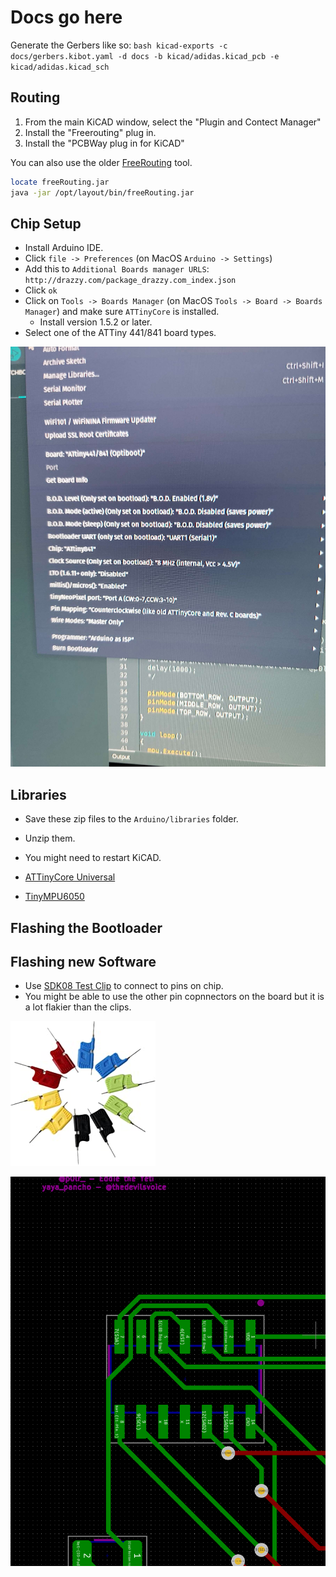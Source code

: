 # Docs go here

Generate the Gerbers like so:
`bash kicad-exports -c docs/gerbers.kibot.yaml -d docs -b kicad/adidas.kicad_pcb -e kicad/adidas.kicad_sch`

## Routing

1. From the main KiCAD window, select the "Plugin and Contect Manager"
2. Install the "Freerouting" plug in.
3. Install the "PCBWay plug in for KiCAD"

You can also use the older [FreeRouting](https://github.com/freerouting/freerouting) tool.

```sh
locate freeRouting.jar
java -jar /opt/layout/bin/freeRouting.jar
```

## Chip Setup

- Install Arduino IDE.
- Click `file -> Preferences` (on MacOS `Arduino -> Settings`)
- Add this to `Additional Boards manager URLS`: `http://drazzy.com/package_drazzy.com_index.json`
- Click `ok`
- Click on `Tools -> Boards Manager` (on MacOS `Tools -> Board -> Boards Manager`) and make sure
  `ATTinyCore` is installed.
  - Install version 1.5.2 or later.
- Select one of the ATTiny 441/841 board types.

![Board Settings](images/20230513_213218.jpg?raw=true)

## Libraries

- Save these zip files to the `Arduino/libraries` folder.
- Unzip them.
- You might need to restart KiCAD.

- [ATTinyCore Universal](https://github.com/SpenceKonde/ATTinyCore)
- [TinyMPU6050](https://github.com/gabriel-milan/TinyMPU6050)

## Flashing the Bootloader

## Flashing new Software

- Use [SDK08 Test Clip](https://www.amazon.com/SDK08-Ultra-Small-Micro-Adapters/dp/B0B4DHVDRV/) to connect to pins on chip.
- You might be able to use the other pin copnnectors on the board but it is a lot flakier than the clips.

![Chip pins](https://github.com/DEAD10C5/badge-project-template/blob/main/pcb/docs/images/clip.jpg?raw=true)

![chip](https://github.com/DEAD10C5/badge-2023-tri-poloski/blob/main/pcb/docs/images/T-U23W61080A/BACK-ATTTINY.png?raw=true)
